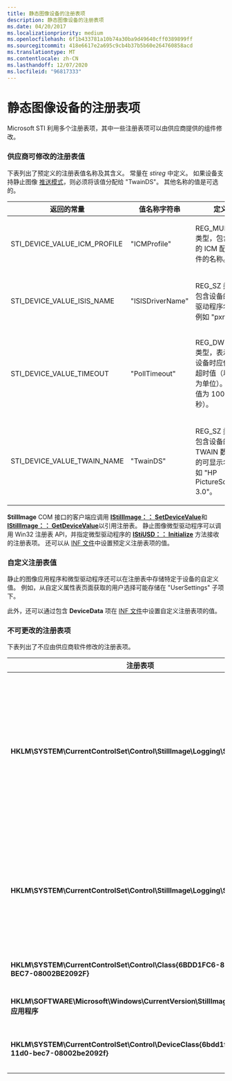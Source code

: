 ```yaml
---
title: 静态图像设备的注册表项
description: 静态图像设备的注册表项
ms.date: 04/20/2017
ms.localizationpriority: medium
ms.openlocfilehash: 6f1b433781a10b74a30ba9d49640cff0389899ff
ms.sourcegitcommit: 418e6617e2a695c9cb4b37b5b60e264760858acd
ms.translationtype: MT
ms.contentlocale: zh-CN
ms.lasthandoff: 12/07/2020
ms.locfileid: "96817333"
---
```

# <a name="registry-entries-for-still-image-devices"></a>静态图像设备的注册表项





Microsoft STI 利用多个注册表项，其中一些注册表项可以由供应商提供的组件修改。

### <a name="vendor-modifiable-registry-values"></a><a href="" id="ddk-vendor-modifiable-registry-values-si"></a>供应商可修改的注册表值

下表列出了预定义的注册表值名称及其含义。 常量在 *stireg* 中定义。 如果设备支持静止图像 [推送模式](creating-push-model-aware-applications.md)，则必须将该值分配给 "TwainDS"。 其他名称的值是可选的。

<table>
<colgroup>
<col width="33%" />
<col width="33%" />
<col width="33%" />
</colgroup>
<thead>
<tr class="header">
<th>返回的常量</th>
<th>值名称字符串</th>
<th>定义</th>
</tr>
</thead>
<tbody>
<tr class="odd">
<td><p>STI_DEVICE_VALUE_ICM_PROFILE</p></td>
<td><p>"ICMProfile"</p></td>
<td><p>REG_MULTI_SZ 类型，包含设备的 ICM 配置文件的名称。</p></td>
</tr>
<tr class="even">
<td><p>STI_DEVICE_VALUE_ISIS_NAME</p></td>
<td><p>"ISISDriverName"</p></td>
<td><p>REG_SZ 类型，包含设备的 ISIS 驱动程序名称，例如 "pxn"。</p></td>
</tr>
<tr class="odd">
<td><p>STI_DEVICE_VALUE_TIMEOUT</p></td>
<td><p>"PollTimeout"</p></td>
<td><p>REG_DWORD 类型，表示轮询设备时应使用的超时值（以毫秒为单位）。 默认值为 1000（1 秒）。</p></td>
</tr>
<tr class="even">
<td><p>STI_DEVICE_VALUE_TWAIN_NAME</p></td>
<td><p>"TwainDS"</p></td>
<td><p>REG_SZ 类型，包含设备的 TWAIN 数据源的可显示名称，如 "HP PictureScan 3.0"。</p></td>
</tr>
</tbody>
</table>

 

**StillImage** COM 接口的客户端应调用 [**IStillImage：： SetDeviceValue**](/previous-versions/windows/hardware/drivers/ff543801(v=vs.85))和 [**IStillImage：： GetDeviceValue**](/previous-versions/windows/hardware/drivers/ff543786(v=vs.85))以引用注册表。 静止图像微型驱动程序可以调用 Win32 注册表 API，并指定微型驱动程序的 [**IStiUSD：： Initialize**](/windows-hardware/drivers/ddi/stiusd/nf-stiusd-istiusd-initialize) 方法接收的注册表项。 还可以从 [INF 文件](inf-files-for-still-image-devices.md)中设置预定义注册表项的值。

### <a name="customized-registry-values"></a>自定义注册表值

静止的图像应用程序和微型驱动程序还可以在注册表中存储特定于设备的自定义值。 例如，从自定义属性表页面获取的用户选择可能存储在 "UserSettings" 子项下。

此外，还可以通过包含 **DeviceData** 项在 [INF 文件](inf-files-for-still-image-devices.md)中设置自定义注册表项的值。

### <a name="nonmodifiable-registry-entries"></a><a href="" id="ddk-non-modifiable-registry-entries-si"></a>不可更改的注册表项

下表列出了不应由供应商软件修改的注册表项。

<table>
<colgroup>
<col width="50%" />
<col width="50%" />
</colgroup>
<thead>
<tr class="header">
<th>注册表项</th>
<th>定义</th>
</tr>
</thead>
<tbody>
<tr class="odd">
<td><p><strong>HKLM\SYSTEM\CurrentControlSet\Control\StillImage\Logging\STICLI</strong></p></td>
<td><p>指定哪些供应商生成的消息将写入到静态图像日志文件中。 可以是下列位掩码的任意组合：</p>
<p>0x1-信息性消息</p>
<p>0x2-警告消息</p>
<p>0x4-错误消息</p>
<p>请参阅 <a href="/previous-versions/windows/hardware/drivers/ff543807(v=vs.85)" data-raw-source="[&lt;strong&gt;IStillImage::WriteToErrorLog&lt;/strong&gt;](/previous-versions/windows/hardware/drivers/ff543807(v=vs.85))"><strong>IStillImage：： WriteToErrorLog</strong></a>。</p></td>
</tr>
<tr class="even">
<td><p><strong>HKLM\SYSTEM\CurrentControlSet\Control\StillImage\Logging\STIMON</strong></p></td>
<td><p>指定将哪些事件监视器消息写入到静态图像日志文件中。 可以是下列位掩码的任意组合：</p>
<p>0x1-信息性消息</p>
<p>0x2-警告消息</p>
<p>0x4-错误消息</p></td>
</tr>
<tr class="odd">
<td><p><strong>HKLM\SYSTEM\CurrentControlSet\Control\Class{6BDD1FC6-810F-11D0-BEC7-08002BE2092F}</strong></p></td>
<td><p>包含有关已安装的静止图像设备的信息。</p></td>
</tr>
<tr class="even">
<td><p><strong>HKLM\SOFTWARE\Microsoft\Windows\CurrentVersion\StillImage\Registered 应用程序</strong></p></td>
<td><p>包含已注册的图像应用程序的列表。</p></td>
</tr>
<tr class="odd">
<td><p><strong>HKLM\SYSTEM\CurrentControlSet\Control\DeviceClass{6bdd1fc6-810f-11d0-bec7-08002be2092f}</strong></p></td>
<td><p>包含有关已安装的静止映像设备接口的信息。</p></td>
</tr>
</tbody>
</table>

 

